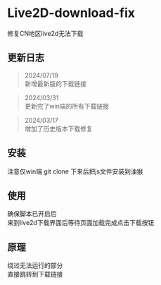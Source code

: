 # Live2D-download-fix
修复CN地区live2d无法下载

## 更新日志
>2024/07/19  
新增最新版的下载链接

>2024/03/31  
更新完了win端的所有下载链接

>2024/03/17  
增加了历史版本下载修复

## 安装
注意仅win端
git clone 下来后把js文件安装到油猴

## 使用
确保脚本已开启后  
来到live2d下载界面后等待页面加载完成点击下载按钮

## 原理
绕过无法运行的部分  
直接跳转到下载链接